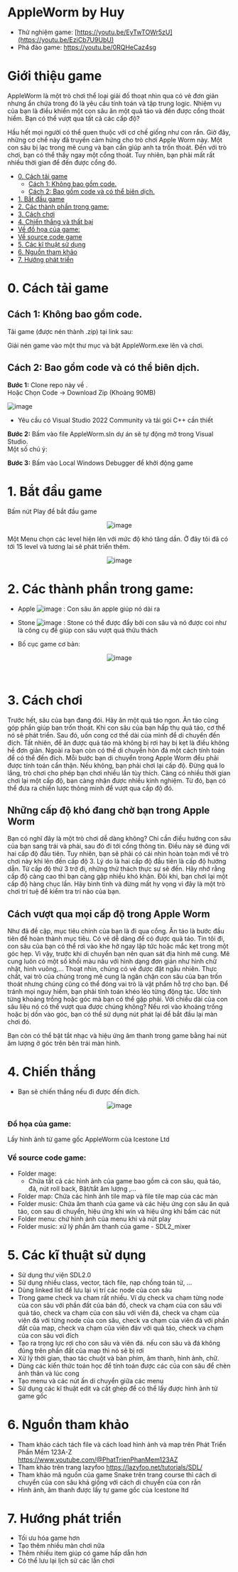 
# AppleWorm by Huy

- Thử nghiệm game: [https://youtu.be/EyTwTOWr5zU](https://youtu.be/EziCb7U9UbU)
- Phá đảo game: https://youtu.be/0RQHeCaz4sg

# Giới thiệu game

AppleWorm là một trò chơi thể loại giải đố thoạt nhìn qua có vẻ đơn giản nhưng ẩn chứa trong đó là yêu cầu tính toán và tập trung logic. Nhiệm vụ của bạn là điều khiển một con sâu ăn một quả táo và đến được cổng thoát hiểm. Bạn có thể vượt qua tất cả các cấp độ? 

Hầu hết mọi người có thể quen thuộc với cơ chế giống như con rắn. Giờ đây, những cơ chế này đã truyền cảm hứng cho trò chơi Apple Worm này. Một con sâu bị lạc trong mê cung và bạn cần giúp anh ta trốn thoát. Đến với trò chơi, bạn có thể thấy ngay một cổng thoát. Tuy nhiên, bạn phải mất rất nhiều thời gian để đến được cổng đó.


- [0. Cách tải game](#0-cách-tải-game)
    * [Cách 1: Không bao gồm code.](#-cách-1-không-bao-gồm-code)
    * [Cách 2: Bao gồm code và có thể biên dịch.](#-cách-2-bao-gồm-code-và-có-thể-biên-dịch)
- [1. Bắt đầu game](#1bắt-đầu-game)
- [2. Các thành phần trong game:](#2-các-thành-phần-trong-game)
- [3. Cách chơi](#3-cách-chơi)
- [4. Chiến thắng và thất bại](#4-chiến-thắng-và-thất-bại)
- [Về đồ họa của game:](#về-đồ-họa-của-game)
- [Về source code game](#về-source-code-game)
- [5. Các kĩ thuật sử dụng](#5-các-kĩ-thuật-sử-dụng)
- [6. Nguồn tham khảo](#6-nguồn-tham-khảo)
- [7. Hướng phát triển](#7-hướng-phát-triển)

# 0. Cách tải game

## Cách 1: Không bao gồm code.

Tải game (được nén thành .zip) tại link
sau: 

Giải nén game vào một thư mục và bật AppleWorm.exe lên và chơi.<br/>

## Cách 2: Bao gồm code và có thể biên dịch.

**Bước 1:** Clone repo này về . <br/>
Hoặc Chọn Code -> Download Zip (Khoảng 90MB)

![image](AppleWorm/preview/download.png)

- Yêu cầu có Visual Studio 2022 Community và tải gói C++ cần thiết<br/>
  
**Bước 2:** Bấm vào file AppleWorm.sln dự án sẽ tự động mở trong Visual Studio.<br/>
Một số chú ý: <br/>

**Bước 3:** Bấm vào Local Windows Debugger để khởi động game

# 1. Bắt đầu game

Bấm nút Play để bắt đầu game
<div style="text-align: center;">

![image](AppleWorm/preview/play.png)

</div>


Một Menu chọn các level hiện lên với mức độ khó tăng dần. Ở đây tôi đã có tới 15 level và tương lai sẽ phát triển thêm.

<div style="text-align: center;">

![image](AppleWorm/preview/level.png)

</div>

# 2. Các thành phần trong game:

-    Apple ![image](AppleWorm/preview/apple.png)
     : Con sâu ăn apple giúp nó dài ra
     
-    Stone ![image](AppleWorm/preview/stone.png)
     : Stone có thể được đẩy bởi con sâu và nó được coi như là công cụ để giúp con sâu vượt quá thửu thách



- Bố cục game cơ bản:

<div style="text-align: center;">

![image](AppleWorm/preview/game.png)
</div>

 

# 3. Cách chơi
Trước hết, sâu của bạn đang đói. Hãy ăn một quả táo ngon. Ăn táo cũng góp phần giúp bạn trốn thoát. Khi con sâu của bạn hấp thụ quả táo, cơ thể nó sẽ phát triển. Sau đó, uốn cong cơ thể dài của mình để di chuyển đến đích. Tất nhiên, để ăn được quả táo mà không bị rơi hay bị kẹt là điều không hề đơn giản. Ngoài ra bạn còn có thể di chuyển hòn đá một cách tính toán để có thể đến đích. Mỗi bước bạn di chuyển trong Apple Worm đều phải được tính toán cẩn thận. Nếu không, bạn phải chơi lại cấp độ. Đừng quá lo lắng, trò chơi cho phép bạn chơi nhiều lần tùy thích. Càng có nhiều thời gian chơi lại một cấp độ, bạn càng nhận được nhiều kinh nghiệm. Từ đó, bạn có thể đưa ra chiến lược thông minh để vượt qua cấp độ đó.

## Những cấp độ khó đang chờ bạn trong Apple Worm
Bạn có nghĩ đây là một trò chơi dễ dàng không? Chỉ cần điều hướng con sâu của bạn sang trái và phải, sau đó đi tới cổng thông tin. Điều này sẽ đúng với hai cấp độ đầu tiên. Tuy nhiên, bạn sẽ phải có cái nhìn hoàn toàn mới về trò chơi này khi lên đến cấp độ 3. Lý do là hai cấp độ đầu tiên là cấp độ hướng dẫn. Từ cấp độ thứ 3 trở đi, những thử thách thực sự sẽ đến. Hãy nhớ rằng cấp độ càng cao thì bạn càng gặp nhiều khó khăn. Đôi khi, bạn chơi lại một cấp độ hàng chục lần. Hãy bình tĩnh và đừng mất hy vọng vì đây là một trò chơi trí tuệ để kiểm tra trí não của bạn.

## Cách vượt qua mọi cấp độ trong Apple Worm
Như đã đề cập, mục tiêu chính của bạn là đi qua cổng. Ăn táo là bước đầu tiên để hoàn thành mục tiêu. Có vẻ dễ dàng để có được quả táo. Tin tôi đi, con sâu của bạn có thể rơi vào khe hở ngay lập tức hoặc mắc kẹt trong một góc hẹp. Vì vậy, trước khi di chuyển bạn nên quan sát địa hình mê cung. Mê cung luôn có một số khối màu nâu với hình dạng đơn giản như hình chữ nhật, hình vuông,… Thoạt nhìn, chúng có vẻ được đặt ngẫu nhiên. Thực chất, vai trò của chúng trong mê cung là ngăn chặn con sâu của bạn trốn thoát nhưng chúng cũng có thể đóng vai trò là vật phẩm hỗ trợ cho bạn. Để tránh mọi nguy hiểm, bạn phải tính toán khéo léo từng động tác. Ước tính từng khoảng trống hoặc góc mà bạn có thể gặp phải. Với chiều dài của con sâu liệu nó có thể vượt qua được chúng không? Nếu rơi vào khoảng trống hoặc bị dồn vào góc, bạn có thể sử dụng nút phát lại để bắt đầu lại màn chơi đó.

Bạn còn có thể bật tắt nhạc và hiệu ứng âm thanh trong game bằng hai nút âm lượng ở góc trên bên trái màn hình.
# 4. Chiến thắng

- Bạn sẽ chiến thắng nếu đi được đến đích.

<div style="text-align: center;">

![image](AppleWorm/preview/win.png)
</div>

### Đồ họa của game:
Lấy hình ảnh từ game gốc AppleWorm của Icestone Ltd


### Về source code game:

- Folder mage:
    * Chứa tất cả các hình ảnh của game bao gồm cả con sâu, quả táo, đá, nút roll back, Bật/tắt âm lượng ,...
- Folder map: Chứa các hình ảnh tile map và file tile map của các màn
- Folder music: Chứa âm thanh của game và các hiệu ứng con sâu ăn quả táo, con sau di chuyển, hiệu ứng khi win và hiệu ứng khi bấm các nút 
- Folder menu: chứ hình ảnh của menu khi và nút play 
- Folder music: xử lý phần âm thanh của game - SDL2_mixer
# 5. Các kĩ thuật sử dụng

- Sử dụng thư viện SDL2.0
- Sử dụng nhiều class, vector, tách file, nạp chồng toán tử, ...
- Dùng linked list để lưu lại vị trí các node của con sâu
- Trong game check va cham rất nhiều. Ví dụ check va chạm từng node của con sâu với phần đất của bản đồ, check va chạm của con sâu với quả táo, check va chạm của con sâu với viên đá, check va chạm của viên đá với từng node của con sâu, check va chạm của viên đá với phần đất của map, check va chạm của viên đáv với quả táo, check va chạm của con sâu vơi đích
- Tạo ra trọng lực rơi cho con sâu và viên đá. nếu con sâu và đá không đúng trên phần đất của map thì nó sẽ bị rơi
- Xử lý thời gian, thao tác chuột và bàn phím, âm thanh, hình ảnh, chữ.
- Dùng các kiến thức toán học để tính toán được các của con sâu để chèn ảnh thân và lúc cong
- Tạo menu và các nút ấn di chuyển giữa các menu
- Sử dụng các kĩ thuật edit và cắt ghép để có thể lấy được hình ảnh từ game gốc
# 6. Nguồn tham khảo
- Tham khảo cách tách file và cách load hình ảnh và map trên Phát Triển Phần Mềm 123A-Z https://www.youtube.com/@PhatTrienPhanMem123AZ
- Tham khảo trên trang lazyfoo https://lazyfoo.net/tutorials/SDL/
- Tham khảo mã nguồn của game Snake trên trang course thì cách di chuyển của con sâu khá giống với cách di chuyển của con rắn
- Hình ảnh, âm thanh được lấy tự game gốc của Icestone ltd
# 7. Hướng phát triển
- Tối ưu hóa game hơn
- Tạo thêm nhiều màn chơi nữa
- Thêm nhiều item giúp có game hấp dẫn hơn
- Có thể lưu lại lịch sử các lần chơi
  
  
